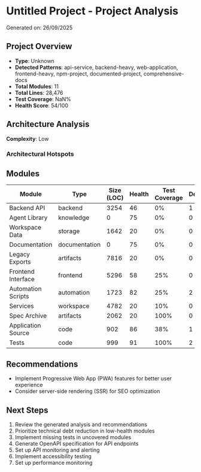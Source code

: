 # Untitled Project - Project Analysis

Generated on: 26/09/2025

## Project Overview

- **Type**: Unknown
- **Detected Patterns**: api-service, backend-heavy, web-application, frontend-heavy, npm-project, documented-project, comprehensive-docs
- **Total Modules**: 11
- **Total Lines**: 28,476
- **Test Coverage**: NaN%
- **Health Score**: 54/100

## Architecture Analysis

**Complexity**: Low

### Architectural Hotspots



## Modules

| Module | Type | Size (LOC) | Health | Test Coverage | Dependencies |
|--------|------|------------|---------|---------------|--------------|
| Backend API | backend | 3254 | 46 | 0% | 1 |
| Agent Library | knowledge | 0 | 75 | 0% | 0 |
| Workspace Data | storage | 1642 | 20 | 0% | 0 |
| Documentation | documentation | 0 | 75 | 0% | 0 |
| Legacy Exports | artifacts | 7816 | 20 | 0% | 0 |
| Frontend Interface | frontend | 5296 | 58 | 25% | 0 |
| Automation Scripts | automation | 1723 | 82 | 25% | 2 |
| Services | workspace | 4782 | 20 | 10% | 0 |
| Spec Archive | artifacts | 2062 | 20 | 100% | 0 |
| Application Source | code | 902 | 86 | 38% | 1 |
| Tests | code | 999 | 91 | 100% | 2 |

## Recommendations

- Implement Progressive Web App (PWA) features for better user experience
- Consider server-side rendering (SSR) for SEO optimization

## Next Steps

1. Review the generated analysis and recommendations
1. Prioritize technical debt reduction in low-health modules
1. Implement missing tests in uncovered modules
1. Generate OpenAPI specification for API endpoints
1. Set up API monitoring and alerting
1. Implement accessibility testing
1. Set up performance monitoring
